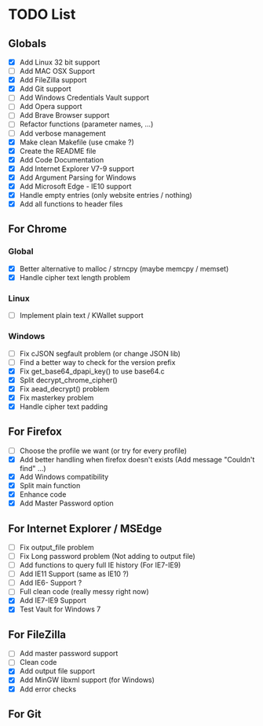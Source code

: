 # TODO List

## Globals 
- [x] Add Linux 32 bit support
- [ ] Add MAC OSX Support
- [x] Add FileZilla support
- [x] Add Git support
- [ ] Add Windows Credentials Vault support
- [ ] Add Opera support
- [ ] Add Brave Browser support
- [ ] Refactor functions (parameter names, ...)
- [ ] Add verbose management
- [x] Make clean Makefile (use cmake ?)
- [x] Create the README file
- [x] Add Code Documentation
- [x] Add Internet Explorer V7-9 support 
- [x] Add Argument Parsing for Windows
- [x] Add Microsoft Edge - IE10 support
- [x] Handle empty entries (only website entries / nothing)
- [x] Add all functions to header files

## For Chrome

### Global
- [x] Better alternative to malloc / strncpy (maybe memcpy / memset)
- [x] Handle cipher text length problem

### Linux
- [ ] Implement plain text / KWallet support

### Windows
- [ ] Fix cJSON segfault problem (or change JSON lib)
- [ ] Find a better way to check for the version prefix
- [x] Fix get_base64_dpapi_key() to use base64.c 
- [x] Split decrypt_chrome_cipher() 
- [x] Fix aead_decrypt() problem
- [x] Fix masterkey problem
- [x] Handle cipher text  padding

## For Firefox
- [ ] Choose the profile we want (or try for every profile)
- [x] Add better handling when firefox doesn't exists (Add message "Couldn't find" ...)
- [x] Add Windows compatibility
- [x] Split main function
- [x] Enhance code
- [x] Add Master Password option

## For Internet Explorer / MSEdge
- [ ] Fix output_file problem
- [ ] Fix Long password problem (Not adding to output file)
- [ ] Add functions to query full IE history (For IE7-IE9)
- [ ] Add IE11 Support (same as IE10 ?)
- [ ] Add IE6- Support ?
- [ ] Full clean code (really messy right now)
- [x] Add IE7-IE9 Support
- [x] Test Vault for Windows 7

## For FileZilla
- [ ] Add master password support
- [ ] Clean code
- [x] Add output file support
- [x] Add MinGW libxml support (for Windows)
- [x] Add error checks

## For Git